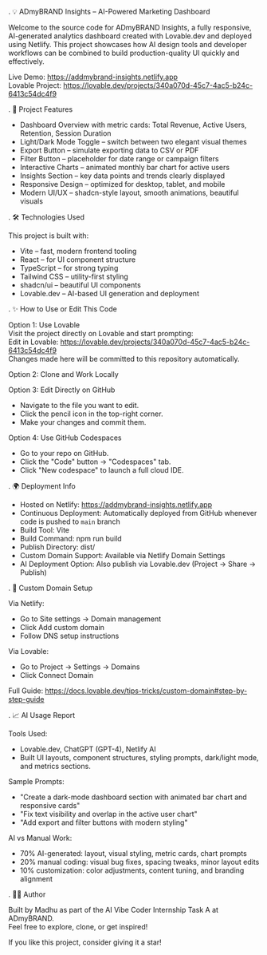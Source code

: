 . 💡 ADmyBRAND Insights – AI-Powered Marketing Dashboard

Welcome to the source code for ADmyBRAND Insights, a fully responsive, AI-generated analytics dashboard created with Lovable.dev and deployed using Netlify. This project showcases how AI design tools and developer workflows can be combined to build production-quality UI quickly and effectively.

Live Demo: https://addmybrand-insights.netlify.app  
Lovable Project: https://lovable.dev/projects/340a070d-45c7-4ac5-b24c-6413c54dc4f9

. 🚀 Project Features

- Dashboard Overview with metric cards: Total Revenue, Active Users, Retention, Session Duration
- Light/Dark Mode Toggle – switch between two elegant visual themes
- Export Button – simulate exporting data to CSV or PDF
- Filter Button – placeholder for date range or campaign filters
- Interactive Charts – animated monthly bar chart for active users
- Insights Section – key data points and trends clearly displayed
- Responsive Design – optimized for desktop, tablet, and mobile
- Modern UI/UX – shadcn-style layout, smooth animations, beautiful visuals

. 🛠 Technologies Used

This project is built with:

- Vite – fast, modern frontend tooling
- React – for UI component structure
- TypeScript – for strong typing
- Tailwind CSS – utility-first styling
- shadcn/ui – beautiful UI components
- Lovable.dev – AI-based UI generation and deployment

. ✨ How to Use or Edit This Code

Option 1: Use Lovable  
Visit the project directly on Lovable and start prompting:  
Edit in Lovable: https://lovable.dev/projects/340a070d-45c7-4ac5-b24c-6413c54dc4f9  
Changes made here will be committed to this repository automatically.

Option 2: Clone and Work Locally


Option 3: Edit Directly on GitHub  
- Navigate to the file you want to edit.  
- Click the pencil icon in the top-right corner.  
- Make your changes and commit them.

Option 4: Use GitHub Codespaces  
- Go to your repo on GitHub.  
- Click the "Code" button → "Codespaces" tab.  
- Click "New codespace" to launch a full cloud IDE.

. 🌍 Deployment Info

- Hosted on Netlify: https://addmybrand-insights.netlify.app  
- Continuous Deployment: Automatically deployed from GitHub whenever code is pushed to `main` branch  
- Build Tool: Vite  
- Build Command: npm run build  
- Publish Directory: dist/  
- Custom Domain Support: Available via Netlify Domain Settings  
- AI Deployment Option: Also publish via Lovable.dev (Project → Share → Publish)

. 🔗 Custom Domain Setup

Via Netlify:
- Go to Site settings → Domain management
- Click Add custom domain
- Follow DNS setup instructions

Via Lovable:
- Go to Project → Settings → Domains
- Click Connect Domain

Full Guide: https://docs.lovable.dev/tips-tricks/custom-domain#step-by-step-guide

. 📈 AI Usage Report

Tools Used:
- Lovable.dev, ChatGPT (GPT-4), Netlify AI
- Built UI layouts, component structures, styling prompts, dark/light mode, and metrics sections.

Sample Prompts:
- "Create a dark-mode dashboard section with animated bar chart and responsive cards"
- "Fix text visibility and overlap in the active user chart"
- "Add export and filter buttons with modern styling"

AI vs Manual Work:
- 70% AI-generated: layout, visual styling, metric cards, chart prompts
- 20% manual coding: visual bug fixes, spacing tweaks, minor layout edits
- 10% customization: color adjustments, content tuning, and branding alignment

. 👨‍💻 Author

Built by Madhu as part of the AI Vibe Coder Internship Task A at ADmyBRAND.  
Feel free to explore, clone, or get inspired!

If you like this project, consider giving it a star!
